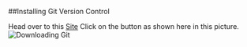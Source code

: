 ##Installing Git Version Control

Head over to this [Site](https://git-scm.com/download)
Click on the button as shown here in this picture.
![Downloading Git](/Assets/Downloading_Git_Repo.png)
